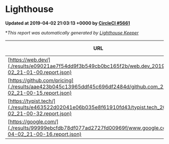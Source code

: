 
# Lighthouse

**Updated at 2019-04-02 21:03:13 +0000 by [CircleCI #5661](https://circleci.com/gh/ItinerisLtd/lighthouse-keeper-example/5661)**

**This report was automatically generated by [Lighthouse Keeper](https://github.com/itinerisltd/lighthouse-keeper)*

| URL | Performance | Accessibility | Best Practices | SEO | PWA | Updated At |
| --- | --- | --- | --- | --- | --- | --- |
| [https://web.dev/](./results/e09021ae7f54dd9f3b549cb0bc165f2b/web.dev_2019-04-02_21-01-00.report.json) | 0.94 | 0.93 | 0.93 | 0.96 | 1 | 2019-04-02T21:01:00.653Z |
| [https://github.com/pricing](./results/aae423b045c13965ddf45c696df2484d/github.com_2019-04-02_21-00-15.report.json) | 0.87 | 0.89 | 0.93 | 0.9 | 0.58 | 2019-04-02T21:00:15.650Z |
| [https://typist.tech/](./results/e463522d02041e06b035e8f61910fd43/typist.tech_2019-04-02_21-00-32.report.json) | 1 |  |  |  |  | 2019-04-02T21:00:32.202Z |
| [https://google.com/](./results/99999ebcfdb78df077ad2727fd00969f/www.google.com_2019-04-02_21-00-16.report.json) | 0.95 | 0.71 | 0.93 | 0.82 | 0.58 | 2019-04-02T21:00:16.268Z |
